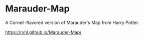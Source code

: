 # Marauder-Map
A Cornell-flavored version of Marauder's Map from Harry Potter.

https://rxhl.github.io/Marauder-Map/
